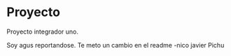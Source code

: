 # Proyecto

Proyecto integrador uno.

Soy agus reportandose.
Te meto un cambio en el readme -nico
javier
Pichu